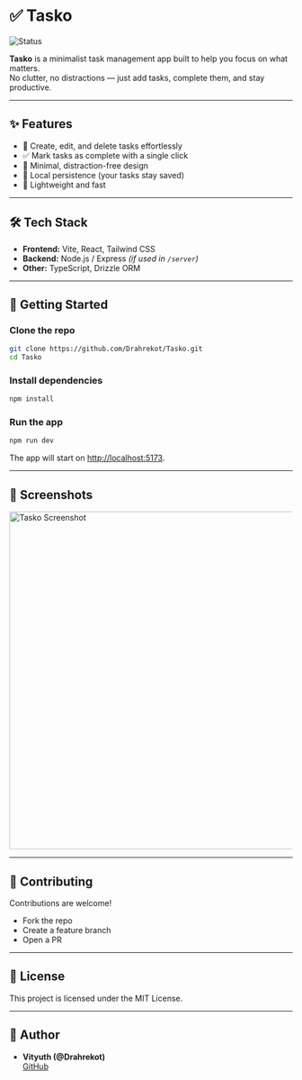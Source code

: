 # ✅ Tasko

![Status](https://img.shields.io/badge/Status-Active-success.svg)

**Tasko** is a minimalist task management app built to help you focus on what matters.  
No clutter, no distractions — just add tasks, complete them, and stay productive.

---

## ✨ Features
- 📝 Create, edit, and delete tasks effortlessly  
- ✅ Mark tasks as complete with a single click  
- 🎯 Minimal, distraction-free design  
- 💾 Local persistence (your tasks stay saved)  
- 🚀 Lightweight and fast  

---

## 🛠️ Tech Stack
- **Frontend:** Vite, React, Tailwind CSS  
- **Backend:** Node.js / Express *(if used in `/server`)*  
- **Other:** TypeScript, Drizzle ORM  

---

## 🚀 Getting Started

### Clone the repo
```bash
git clone https://github.com/Drahrekot/Tasko.git
cd Tasko
```

### Install dependencies
```bash
npm install
```

### Run the app
```bash
npm run dev
```

The app will start on [http://localhost:5173](http://localhost:5173).

---

## 📸 Screenshots

<img src="assets/screenshot.png" width="600" alt="Tasko Screenshot">

---

## 🤝 Contributing
Contributions are welcome!  
- Fork the repo  
- Create a feature branch  
- Open a PR  

---

## 📜 License
This project is licensed under the MIT License.  

---

## 👤 Author
- **Vityuth (@Drahrekot)**  
  [GitHub](https://github.com/Drahrekot)
